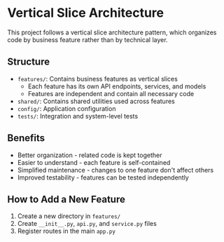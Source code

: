 # Vertical Slice Architecture

This project follows a vertical slice architecture pattern, which organizes code by business feature rather than by technical layer.

## Structure

- `features/`: Contains business features as vertical slices
  - Each feature has its own API endpoints, services, and models
  - Features are independent and contain all necessary code
- `shared/`: Contains shared utilities used across features
- `config/`: Application configuration
- `tests/`: Integration and system-level tests

## Benefits

- Better organization - related code is kept together
- Easier to understand - each feature is self-contained
- Simplified maintenance - changes to one feature don't affect others
- Improved testability - features can be tested independently

## How to Add a New Feature

1. Create a new directory in `features/`
2. Create `__init__.py`, `api.py`, and `service.py` files
3. Register routes in the main `app.py`
